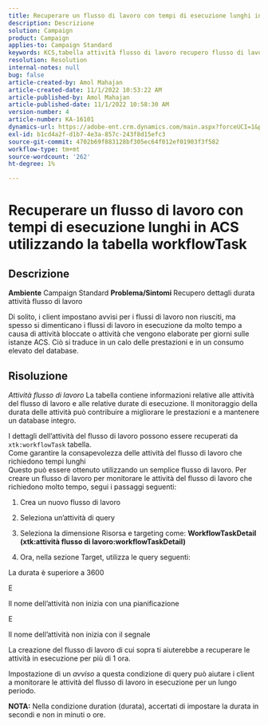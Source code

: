 ```yaml
---
title: Recuperare un flusso di lavoro con tempi di esecuzione lunghi in ACS utilizzando la tabella workflowTask
description: Descrizione
solution: Campaign
product: Campaign
applies-to: Campaign Standard
keywords: KCS,tabella attività flusso di lavoro recupero flusso di lavoro con esecuzione prolungata
resolution: Resolution
internal-notes: null
bug: false
article-created-by: Amol Mahajan
article-created-date: 11/1/2022 10:53:22 AM
article-published-by: Amol Mahajan
article-published-date: 11/1/2022 10:58:30 AM
version-number: 4
article-number: KA-16101
dynamics-url: https://adobe-ent.crm.dynamics.com/main.aspx?forceUCI=1&pagetype=entityrecord&etn=knowledgearticle&id=502e5362-d359-ed11-9561-6045bd006a22
exl-id: b1cd4a2f-d1b7-4e3a-857c-243f8d15efc3
source-git-commit: 4702b69f883128bf305ec64f012ef01903f3f582
workflow-type: tm+mt
source-wordcount: '262'
ht-degree: 1%

---
```


# Recuperare un flusso di lavoro con tempi di esecuzione lunghi in ACS utilizzando la tabella workflowTask

## Descrizione

<b>Ambiente</b>
Campaign Standard
<b>Problema/Sintomi</b>
Recupero dettagli durata attività flusso di lavoro

Di solito, i client impostano avvisi per i flussi di lavoro non riusciti, ma spesso si dimenticano i flussi di lavoro in esecuzione da molto tempo a causa di attività bloccate o attività che vengono elaborate per giorni sulle istanze ACS. Ciò si traduce in un calo delle prestazioni e in un consumo elevato del database.


## Risoluzione


*Attività flusso di lavoro* La tabella contiene informazioni relative alle attività del flusso di lavoro e alle relative durate di esecuzione. Il monitoraggio della durata delle attività può contribuire a migliorare le prestazioni e a mantenere un database integro.

I dettagli dell’attività del flusso di lavoro possono essere recuperati da `xtk:workflowTask` tabella.
<br>Come garantire la consapevolezza delle attività del flusso di lavoro che richiedono tempi lunghi<br>
Questo può essere ottenuto utilizzando un semplice flusso di lavoro. Per creare un flusso di lavoro per monitorare le attività del flusso di lavoro che richiedono molto tempo, segui i passaggi seguenti:

1. Crea un nuovo flusso di lavoro

2. Seleziona un’attività di query

3. Seleziona la dimensione Risorsa e targeting come: <b>WorkflowTaskDetail</b> <b>(xtk:attività flusso di lavoro:workflowTaskDetail)</b>

4. Ora, nella sezione Target, utilizza le query seguenti:

La durata è superiore a 3600

E

Il nome dell’attività non inizia con una pianificazione

E

Il nome dell’attività non inizia con il segnale



La creazione del flusso di lavoro di cui sopra ti aiuterebbe a recuperare le attività in esecuzione per più di 1 ora.

Impostazione di un *avviso* a questa condizione di query può aiutare i client a monitorare le attività del flusso di lavoro in esecuzione per un lungo periodo.

<b>NOTA:</b> Nella condizione duration (durata), accertati di impostare la durata in secondi e non in minuti o ore.
